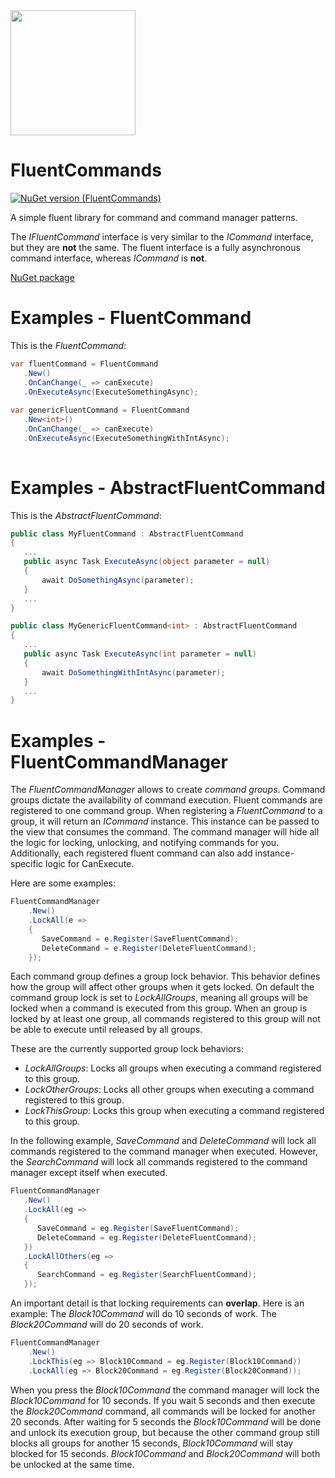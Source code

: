 <img src="https://github.com/onixion/FluentCommands/blob/main/Assets/Icon.jpg" width="200" height="200">

# FluentCommands
[![NuGet version (FluentCommands)](https://img.shields.io/nuget/v/AlinSpace.FluentCommands.svg?style=flat-square)](https://www.nuget.org/packages/AlinSpace.FluentCommands/)

A simple fluent library for command and command manager patterns.

The *IFluentCommand* interface is very similar to the *ICommand* interface, but they are **not** the same.
The fluent interface is a fully asynchronous command interface, whereas *ICommand* is **not**.

[NuGet package](https://www.nuget.org/packages/AlinSpace.FluentCommands/)

# Examples - FluentCommand

This is the *FluentCommand*:

 ```csharp
var fluentCommand = FluentCommand
    .New()
    .OnCanChange(_ => canExecute)
    .OnExecuteAsync(ExecuteSomethingAsync);
    
var genericFluentCommand = FluentCommand
    .New<int>()
    .OnCanChange(_ => canExecute)
    .OnExecuteAsync(ExecuteSomethingWithIntAsync);
    
```

# Examples - AbstractFluentCommand

This is the *AbstractFluentCommand*:

 ```csharp
public class MyFluentCommand : AbstractFluentCommand
{
    ...
    public async Task ExecuteAsync(object parameter = null)
    {
        await DoSomethingAsync(parameter);
    }
    ...
}

public class MyGenericFluentCommand<int> : AbstractFluentCommand
{
    ...
    public async Task ExecuteAsync(int parameter = null)
    {
        await DoSomethingWithIntAsync(parameter);
    }
    ...
}
```

# Examples - FluentCommandManager

The *FluentCommandManager* allows to create *command groups*. 
Command groups dictate the availability of command execution.
Fluent commands are registered to one command group.
When registering a *FluentCommand* to a group, it will return an *ICommand* instance.
This instance can be passed to the view that consumes the command.
The command manager will hide all the logic for locking, unlocking, and notifying commands for you.
Additionally, each registered fluent command can also add instance-specific logic for CanExecute.

Here are some examples:

```csharp
FluentCommandManager
    .New()
    .LockAll(e => 
    {
       SaveCommand = e.Register(SaveFluentCommand);
       DeleteCommand = e.Register(DeleteFluentCommand);
    });
```

Each command group defines a group lock behavior. This behavior defines how the group will affect other groups when it gets locked.
On default the command group lock is set to *LockAllGroups*, meaning all groups will be locked when a command is executed from this group.
When an group is locked by at least one group, all commands registered to this group will not be able to execute until released by all groups.

These are the currently supported group lock behaviors:
 * *LockAllGroups*: Locks all groups when executing a command registered to this group.
 * *LockOtherGroups*: Locks all other groups when executing a command registered to this group.
 * *LockThisGroup*: Locks this group when executing a command registered to this group.
 
 In the following example, *SaveCommand* and *DeleteCommand* will lock all commands registered to the command manager when executed.
 However, the *SearchCommand* will lock all commands registered to the command manager except itself when executed.
 
 ```csharp
FluentCommandManager
    .New()
    .LockAll(eg => 
    {
       SaveCommand = eg.Register(SaveFluentCommand);
       DeleteCommand = eg.Register(DeleteFluentCommand);
    })
    .LockAllOthers(eg => 
    {
       SearchCommand = eg.Register(SearchFluentCommand);
    });
```

An important detail is that locking requirements can **overlap**.
Here is an example:
The *Block10Command* will do 10 seconds of work.
The *Block20Command* will do 20 seconds of work.

```csharp
FluentCommandManager
    .New()
    .LockThis(eg => Block10Command = eg.Register(Block10Command))
    .LockAll(eg => Block20Command = eg.Register(Block20Command));
```

When you press the *Block10Command* the command manager will lock the *Block10Command* for 10 seconds.
If you wait 5 seconds and then execute the *Block20Command* command, all commands will be locked for another 20 seconds.
After waiting for 5 seconds the *Block10Command* will be done and unlock its execution group, but because the other command group still blocks all groups for another 15 seconds, *Block10Command* will stay blocked for 15 seconds.
*Block10Command* and *Block20Command* will both be unlocked at the same time.
